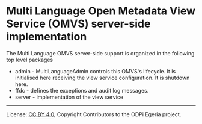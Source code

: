 <!-- SPDX-License-Identifier: CC-BY-4.0 -->
<!-- Copyright Contributors to the ODPi Egeria project. -->

# Multi Language Open Metadata View Service (OMVS) server-side implementation

The Multi Language OMVS server-side support is organized in the following top level packages 

* admin -  MultiLanguageAdmin controls this OMVS's lifecycle. It is initialised here receiving the view service configuration. It is shutdown here.
* ffdc - defines the exceptions and audit log messages.
* server - implementation of the view service

----
License: [CC BY 4.0](https://creativecommons.org/licenses/by/4.0/),
Copyright Contributors to the ODPi Egeria project.
